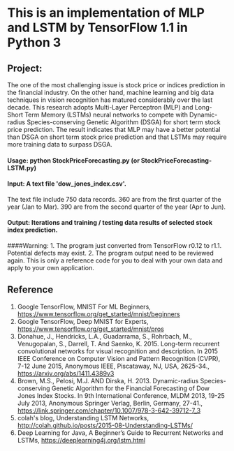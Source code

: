 # This is an implementation of MLP and LSTM by TensorFlow 1.1 in Python 3

## Project:
The one of the most challenging issue is stock price or indices prediction in the financial industry. On the other hand, machine learning and big data techniques in vision recognition has matured considerably over the last decade. This research adopts Multi-Layer Perceptron (MLP) and Long-Short Term Memory (LSTMs) neural networks to compete with Dynamic-radius Species-conserving Genetic Algorithm (DSGA) for short term stock price prediction. The result indicates that MLP may have a better potential than DSGA on short term stock price prediction and that LSTMs may require more training data to surpass DSGA. 


#### Usage: python StockPriceForecasting.py (or StockPriceForecasting-LSTM.py)	

#### Input: A text file 'dow_jones_index.csv'.
The text file include 750 data records.  360 are from the first quarter of the year (Jan to Mar). 390 are from the second quarter of the year (Apr to Jun).

#### Output: Iterations and training / testing data results of selected stock index prediction.

####Warning:
    1. The program just converted from TensorFlow r0.12 to r1.1. Potential defects may exist.
    2. The program output need to be reviewed again. This is only a reference code for you to deal with your own data and apply to your own application.

## Reference 
  1. Google TensorFlow, MNIST For ML Beginners, https://www.tensorflow.org/get_started/mnist/beginners
  2. Google TensorFlow, Deep MNIST for Experts, https://www.tensorflow.org/get_started/mnist/pros
  3. Donahue, J., Hendricks, L.A., Guadarrama, S., Rohrbach, M., Venugopalan, S., Darrell, T. And Saenko, K. 2015. Long-term recurrent convolutional networks for visual recognition and description. In 2015 IEEE Conference on Computer Vision and Pattern Recognition (CVPR), 7-12 June 2015, Anonymous IEEE, Piscataway, NJ, USA, 2625-34., https://arxiv.org/abs/1411.4389v3
  4. Brown, M.S., Pelosi, M.J. AND Dirska, H. 2013. Dynamic-radius Species-conserving Genetic Algorithm for the Financial Forecasting of Dow Jones Index Stocks. In 9th International Conference, MLDM 2013, 19-25 July 2013, Anonymous Springer Verlag, Berlin, Germany, 27-41., https://link.springer.com/chapter/10.1007/978-3-642-39712-7_3
  5. colah's blog, Understanding LSTM Networks, http://colah.github.io/posts/2015-08-Understanding-LSTMs/
  6. Deep Learning for Java, A Beginner’s Guide to Recurrent Networks and LSTMs, https://deeplearning4j.org/lstm.html